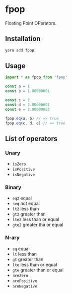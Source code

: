 # fpop

Floating Point OPerators.

## Installation

```bash
yarn add fpop
```

## Usage

```typescript
import * as fpop from 'fpop'

const a = 1
const b = 1.00000001

const c = 2
const d = 2.00000001
const e = 2.00000002

fpop.eq(a, b) // => true
fpop.eq(c, d, e) // => true
```

## List of operators

### Unary

- `isZero`
- `isPositive`
- `isNegative`

### Binary

- `eq2` equal
- `neq` not equal
- `lt2` less than
- `gt2` greater than
- `lte2` less than or equal
- `gte2` greater tha or equal

### N-ary

- `eq` equal
- `lt` less than
- `gt` greater than
- `lte` less than or equal
- `gte` greater than or equal
- `areZero`
- `arePositive`
- `areNegative`
